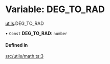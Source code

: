 # Variable: DEG\_TO\_RAD

[utils](../modules/utils.md).DEG_TO_RAD

• `Const` **DEG\_TO\_RAD**: `number`

#### Defined in

[src/utils/math.ts:3](https://github.com/sakitam-gis/vis-engine/blob/master/src/utils/math.ts#L3)
